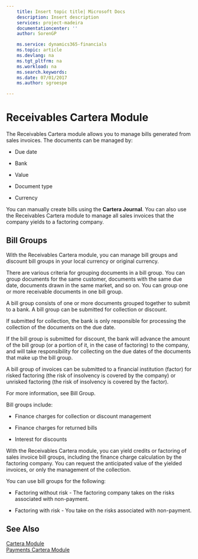 ```yaml
---
    title: Insert topic title| Microsoft Docs
    description: Insert description
    services: project-madeira
    documentationcenter: ''
    author: SorenGP

    ms.service: dynamics365-financials
    ms.topic: article
    ms.devlang: na
    ms.tgt_pltfrm: na
    ms.workload: na
    ms.search.keywords:
    ms.date: 07/01/2017
    ms.author: sgroespe

---
```

# Receivables Cartera Module
The Receivables Cartera module allows you to manage bills generated from sales invoices. The documents can be managed by:  
  
-   Due date  
  
-   Bank  
  
-   Value  
  
-   Document type  
  
-   Currency  
  
 You can manually create bills using the **Cartera Journal**. You can also use the Receivables Cartera module to manage all sales invoices that the company yields to a factoring company.  
  
## Bill Groups  
 With the Receivables Cartera module, you can manage bill groups and discount bill groups in your local currency or original currency.  
  
 There are various criteria for grouping documents in a bill group. You can group documents for the same customer, documents with the same due date, documents drawn in the same market, and so on. You can group one or more receivable documents in one bill group.  
  
 A bill group consists of one or more documents grouped together to submit to a bank. A bill group can be submitted for collection or discount.  
  
 If submitted for collection, the bank is only responsible for processing the collection of the documents on the due date.  
  
 If the bill group is submitted for discount, the bank will advance the amount of the bill group \(or a portion of it, in the case of factoring\) to the company, and will take responsibility for collecting on the due dates of the documents that make up the bill group.  
  
 A bill group of invoices can be submitted to a financial institution \(factor\) for risked factoring \(the risk of insolvency is covered by the company\) or unrisked factoring \(the risk of insolvency is covered by the factor\).  
  
 For more information, see Bill Group.  
  
 Bill groups include:  
  
-   Finance charges for collection or discount management  
  
-   Finance charges for returned bills  
  
-   Interest for discounts  
  
 With the Receivables Cartera module, you can yield credits or factoring of sales invoice bill groups, including the finance charge calculation by the factoring company. You can request the anticipated value of the yielded invoices, or only the management of the collection.  
  
 You can use bill groups for the following:  
  
-   Factoring without risk - The factoring company takes on the risks associated with non-payment.  
  
-   Factoring with risk - You take on the risks associated with non-payment.  
  
## See Also  
 [Cartera Module](../cartera-module.md)   
 [Payments Cartera Module](../payments-cartera-module.md)